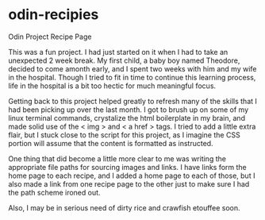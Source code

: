 # odin-recipies
Odin Project Recipe Page

This was a fun project. I had just started on it when I had to take an unexpected 2 week break.
My first child, a baby boy named Theodore, decided to come amonth early, and I spent two weeks with him
and my wife in the hospital. Though I tried to fit in time to continue this learning process, life in the hospital is a bit too hectic for much meaningful focus. 

Getting back to this project helped greatly to refresh many of the skills that I had been picking up over the last month. I got to brush up on some of my linux terminal commands, crystalize the  html boilerplate in my brain, and made solid use of the < img > and < a href > tags. I tried to add a little extra flair, but I stuck close to the script for this project, as I imagine the CSS portion will assume that the content is formatted as instructed. 

One thing that did become a little more clear to me was writing the appropriate file paths for sourcing images and links. I have links form the home page to each recipe, and I added a home page to each of those, but I also made a link from one recipe page to the other just to make sure I had the path scheme ironed out. 

Also, I may be in serious need of dirty rice and crawfish etouffee soon. 